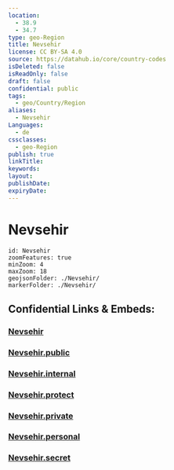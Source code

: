 ```yaml
---
location:
  - 38.9
  - 34.7
type: geo-Region
title: Nevsehir
license: CC BY-SA 4.0
source: https://datahub.io/core/country-codes
isDeleted: false
isReadOnly: false
draft: false
confidential: public
tags:
  - geo/Country/Region
aliases:
  - Nevsehir
Languages:
  - de
cssclasses:
  - geo-Region
publish: true
linkTitle:
keywords:
layout:
publishDate:
expiryDate:
---
```


# Nevsehir

```leaflet
id: Nevsehir
zoomFeatures: true 
minZoom: 4 
maxZoom: 18
geojsonFolder: ./Nevsehir/
markerFolder: ./Nevsehir/
```


## Confidential Links & Embeds: 

### [Nevsehir](/_Standards/Earth/Continent/Europe/Europe~East/Turkey/Provinces~Turkey/Nevsehir.md) 

### [Nevsehir.public](/_public/Earth/Continent/Europe/Europe~East/Turkey/Provinces~Turkey/Nevsehir.public.md) 

### [Nevsehir.internal](/_internal/Earth/Continent/Europe/Europe~East/Turkey/Provinces~Turkey/Nevsehir.internal.md) 

### [Nevsehir.protect](/_protect/Earth/Continent/Europe/Europe~East/Turkey/Provinces~Turkey/Nevsehir.protect.md) 

### [Nevsehir.private](/_private/Earth/Continent/Europe/Europe~East/Turkey/Provinces~Turkey/Nevsehir.private.md) 

### [Nevsehir.personal](/_personal/Earth/Continent/Europe/Europe~East/Turkey/Provinces~Turkey/Nevsehir.personal.md) 

### [Nevsehir.secret](/_secret/Earth/Continent/Europe/Europe~East/Turkey/Provinces~Turkey/Nevsehir.secret.md)

